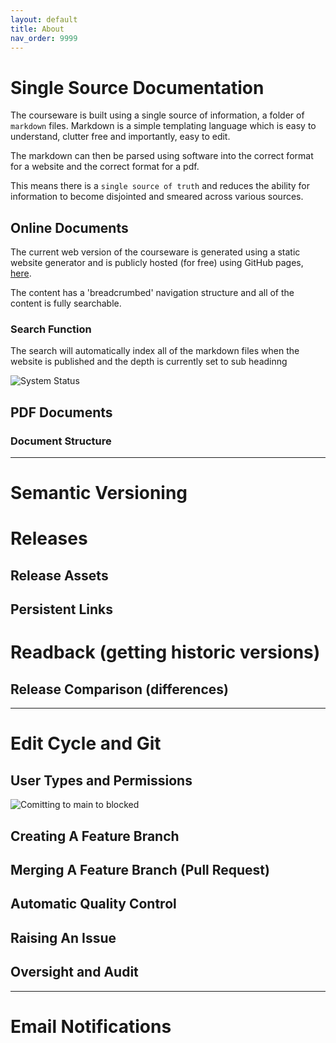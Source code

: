 ```yaml
---
layout: default
title: About
nav_order: 9999
---
```


# Single Source Documentation

The courseware is built using a single source of information, a folder of `markdown` files. Markdown is a simple templating language which is easy to understand, clutter free and importantly, easy to edit. 

The markdown can then be parsed using software into the correct format for a website and the correct format for a pdf. 

This means there is a `single source of truth` and reduces the ability for information to become disjointed and smeared across various sources.

## Online Documents 

The current web version of the courseware is generated using a static website generator and is publicly hosted (for free) using GitHub pages, [here](https://cadlinga.github.io/texan_courseware/). 

The content has a 'breadcrumbed' navigation structure and all of the content is fully searchable. 

### Search Function

The search will automatically index all of the markdown files when the website is published and the depth is currently set to sub headinng 

![](./../assets/images/search.gif "System Status")

## PDF Documents 

### Document Structure


* * * 


# Semantic Versioning 

# Releases

## Release Assets

## Persistent Links

# Readback (getting historic versions)

## Release Comparison (differences)


* * * 


# Edit Cycle and Git

## User Types and Permissions

![](./../assets/images/comitting_to_main_is_blocked.png "Comitting to main to blocked")

## Creating A Feature Branch 

## Merging A Feature Branch (Pull Request)

## Automatic Quality Control 

## Raising An Issue

## Oversight and Audit


* * * 


# Email Notifications 
